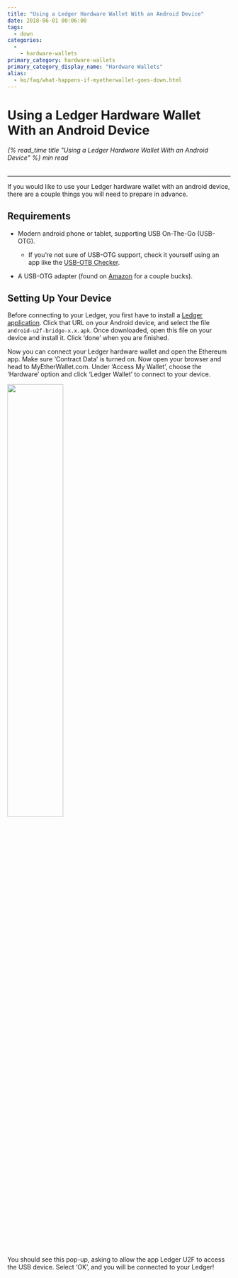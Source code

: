 ```yaml
---
title: "Using a Ledger Hardware Wallet With an Android Device"
date: 2018-06-01 00:06:00
tags:
  - down
categories:
  - 
    - hardware-wallets
primary_category: hardware-wallets
primary_category_display_name: "Hardware Wallets"
alias:
  - ko/faq/what-happens-if-myetherwallet-goes-down.html
---
```


# **Using a Ledger Hardware Wallet With an Android Device**

###### {% read_time title "Using a Ledger Hardware Wallet With an Android Device" %} min read

* * *

If you would like to use your Ledger hardware wallet with an android device, there are a couple things you will need to prepare in advance.

## **Requirements**

-   Modern android phone or tablet, supporting USB On-The-Go (USB-OTG).
    -   If you’re not sure of USB-OTG support, check it yourself using an app like the [USB-OTB Checker](https://play.google.com/store/apps/details?id=com.faitaujapon.otg).

-   A USB-OTG adapter (found on [Amazon](https://www.amazon.com/s/ref=nb_sb_noss_2?url=search-alias%3Daps&field-keywords=usb+otg+adapter) for a couple bucks).

## **Setting Up Your Device**

Before connecting to your Ledger, you first have to install a [Ledger application](https://github.com/LedgerHQ/android-u2f-bridge/releases). Click that URL on your Android device, and select the file `android-u2f-bridge-x.x.apk`. Once downloaded, open this file on your device and install it. Click ‘done’ when you are finished.

Now you can connect your Ledger hardware wallet and open the Ethereum app. Make sure ‘Contract Data’ is turned on. Now open your browser and head to MyEtherWallet.com. Under ‘Access My Wallet’, choose the ‘Hardware’ option and click ‘Ledger Wallet’ to connect to your device.

<img src="/images/posts/hardware-wallets/ledger-hardware-wallet-using-with-android-01.png" width="50%" />

You should see this pop-up, asking to allow the app Ledger U2F to access the USB device. Select ‘OK’, and you will be connected to your Ledger!
